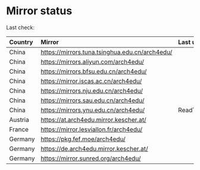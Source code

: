 <script src="./time.js"></script>
# Mirror status
Last check: <script type="text/javascript">localize(1684779687.3012674);</script>

|Country|Mirror|Last update|
|:------|:-----|:----------|
|China|https://mirrors.tuna.tsinghua.edu.cn/arch4edu/|<script type="text/javascript">localize(1684737020);</script>|
|China|https://mirrors.aliyun.com/arch4edu/|<script type="text/javascript">localize(1684650561);</script>|
|China|https://mirrors.bfsu.edu.cn/arch4edu/|<script type="text/javascript">localize(1684737020);</script>|
|China|https://mirror.iscas.ac.cn/arch4edu/|<script type="text/javascript">localize(1684737020);</script>|
|China|https://mirrors.nju.edu.cn/arch4edu/|<script type="text/javascript">localize(1684693751);</script>|
|China|https://mirrors.sau.edu.cn/arch4edu/|<script type="text/javascript">localize(1673850842);</script>|
|China|https://mirrors.ynu.edu.cn/arch4edu/|ReadTimeout|
|Austria|https://at.arch4edu.mirror.kescher.at/|<script type="text/javascript">localize(1684737020);</script>|
|France|https://mirror.lesviallon.fr/arch4edu/|<script type="text/javascript">localize(1684737020);</script>|
|Germany|https://pkg.fef.moe/arch4edu/|<script type="text/javascript">localize(1684737020);</script>|
|Germany|https://de.arch4edu.mirror.kescher.at/|<script type="text/javascript">localize(1684737020);</script>|
|Germany|https://mirror.sunred.org/arch4edu/|<script type="text/javascript">localize(1684737020);</script>|

<script src="./tablefilter/tablefilter.js"></script>
<script src="./table.js"></script>